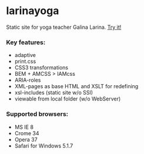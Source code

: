 # larinayoga
Static site for yoga teacher Galina Larina. [Try it!](http://vit-1.github.io/larinayoga/)

### Key features:
- adaptive
- print.css
- CSS3 transformations
- BEM + AMCSS > IAMcss
- ARIA-roles
- XML-pages as base HTML and XSLT for redefining
- xsl-includes (static site w/o SSI)
- viewable from local folder (w/o WebServer)

### Supported browsers:
- MS IE 8
- Crome 34
- Opera 37
- Safari for Windows 5.1.7

